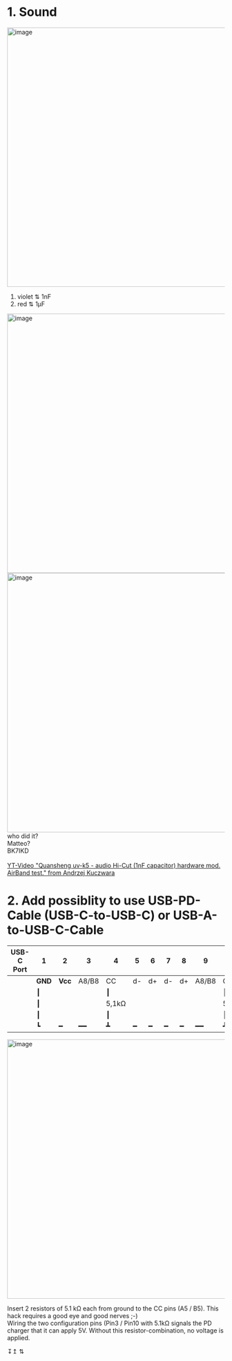 # 1. Sound

<img width="600" alt="image" src="https://github.com/ludwich66/Quansheng_UV-K5_Wiki/assets/12202733/7e408fac-2379-46d8-a14e-c20e10f2b681"><br>
1. violet ⇅ 1nF<br>
2. red ⇅ 1µF

<img width="600" alt="image" src="https://github.com/ludwich66/Quansheng_UV-K5_Wiki/assets/12202733/0581399f-fdf2-41b6-971d-51a20a20e985"><br>
<img width="600" alt="image" src="https://github.com/ludwich66/Quansheng_UV-K5_Wiki/assets/12202733/40b9697b-411f-4a08-8b09-2bf3b42278ac">
<br>
who did it?<br> 
Matteo?<br> 
BK7IKD<br>
<br>
[YT-Video "Quansheng uv-k5 - audio Hi-Cut (1nF capacitor) hardware mod. AirBand test." from Andrzej Kuczwara](https://www.youtube.com/watch?v=j4ccuYOg2NU)
<br>
# 2. Add possiblity to use USB-PD-Cable (USB-C-to-USB-C) or USB-A-to-USB-C-Cable

USB-C Port | 1 | 2 | 3 | 4 | 5 | 6 | 7 | 8 | 9 | 10 | 11 | 12
-- | -- | -- | -- | -- | -- | -- | -- | -- | -- | -- | -- | --
  | **GND**| **Vcc** | A8/B8 | CC | d- | d+ | d- | d+ | A8/B8 | CC | **Vcc** | **GND**
  |   ┃  |   |  |┃  |  |  |  |  |  |┃  |  | gnd
  |   ┃  |  |   | 5,1kΩ |  |  |  |  |  | 5,1kΩ |  | 
  |   ┃  |    |  | ┃ |  |  |  |  |  | ┃ |  | gnd
  |   ┗  | ━ | ━━|┻  | ━  | ━  | ━  | ━ | ━━   |┛|  | 

<img width="600" alt="image" src="https://github.com/ludwich66/Quansheng_UV-K5_Wiki/assets/12202733/c36c19d0-7a4b-4ed0-b442-51c84e6e5610">

Insert 2 resistors of 5.1 kΩ each from ground to the CC pins (A5 / B5). This hack requires a good eye and good nerves ;-)<br>
Wiring the two configuration pins (Pin3 / Pin10 with 5.1kΩ signals the PD charger that it can apply 5V. Without this resistor-combination, no voltage is applied.

↧↥ ⇅ 